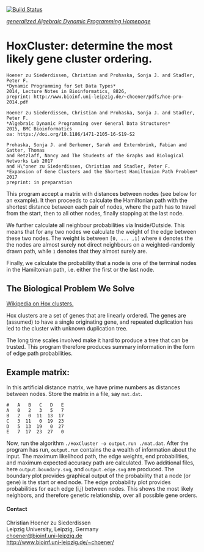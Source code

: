 [![Build Status](https://travis-ci.org/choener/HoxCluster.svg?branch=master)](https://travis-ci.org/choener/HoxCluster)

[*generalized Algebraic Dynamic Programming Homepage*](http://www.bioinf.uni-leipzig.de/Software/gADP/)

# HoxCluster: determine the most likely gene cluster ordering.

    Hoener zu Siederdissen, Christian and Prohaska, Sonja J. and Stadler, Peter F.  
    *Dynamic Programming for Set Data Types*  
    2014, Lecture Notes in Bioinformatics, 8826,  
    preprint: http://www.bioinf.uni-leipzig.de/~choener/pdfs/hoe-pro-2014.pdf  

    Hoener zu Siederdissen, Christian and Prohaska, Sonja J. and Stadler, Peter F.  
    *Algebraic Dynamic Programming over General Data Structures*  
    2015, BMC Bioinformatics  
    oa: https://doi.org/10.1186/1471-2105-16-S19-S2  

    Prohaska, Sonja J. and Berkemer, Sarah and Externbrink, Fabian and Gatter, Thomas  
    and Retzlaff, Nancy and The Students of the Graphs and Biological Networks Lab 2017  
    and H\"oner zu Siederdissen, Christian and Stadler, Peter F.  
    *Expansion of Gene Clusters and the Shortest Hamiltonian Path Problem*  
    2017  
    preprint: in preparation  

This program accept a matrix with distances between nodes (see below for an
example). It then proceeds to calculate the Hamiltonian path with the shortest
distance between each pair of nodes, where the path has to travel from the
start, then to all other nodes, finally stopping at the last node.

We further calculate all neighbour probabilities via Inside/Outside. This means
that for any two nodes we calculate the weight of the edge between these two
nodes. The weight is between ``[0, ... ,1]`` where ``0`` denotes the the nodes
are almost surely not direct neighbours on a weighted-randomly drawn path,
while ``1`` denotes that they almost surely are.

Finally, we calculate the probability that a node is one of the terminal nodes
in the Hamiltonian path, i.e. either the first or the last node.

## The Biological Problem We Solve

[Wikipedia on Hox clusters.](https://en.wikipedia.org/wiki/Hox_cluster)

Hox clusters are a set of genes that are linearly ordered. The genes are
(assumed) to have a single originating gene, and repeated duplication has led
to the cluster with unknown duplication tree.

The long time scales involved make it hard to produce a tree that can be
trusted. This program therefore produces summary information in the form of
edge path probabilities.

## Example matrix:

In this artificial distance matrix, we have prime numbers as distances between
nodes. Store the matrix in a file, say ``mat.dat``.

```
#   A   B   C   D   E
A   0   2   3   5   7
B   2   0  11  13  17
C   3  11   0  19  23
D   5  13  19   0  27
E   7  17  23  27   0
```

Now, run the algorithm ``./HoxCluster -o output.run ./mat.dat``. After the
program has run, ``output.run`` contains the a wealth of information about the
input. The maximum likelihood path, the edge weights, end probabilities, and
maximum expected accuracy path are calculated. Two additional files, here
``output.boundary.svg``, and ``output.edge.svg`` are produced. The boundary
plot provides graphical output of the probability that a node (or gene) is the
start or end node. The edge probability plot provides probabilities for each
edge (i,j) between nodes. This shows the most likely neighbors, and therefore
genetic relationship, over all possible gene orders.



#### Contact

Christian Hoener zu Siederdissen  
Leipzig University, Leipzig, Germany  
choener@bioinf.uni-leipzig.de  
http://www.bioinf.uni-leipzig.de/~choener/  


